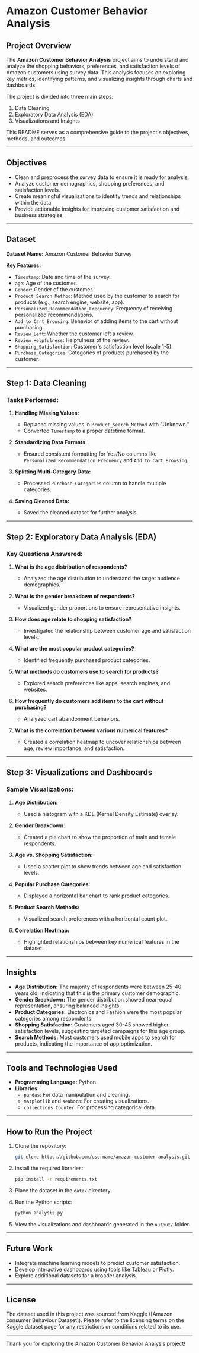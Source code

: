 # Amazon Customer Behavior Analysis

## Project Overview
The **Amazon Customer Behavior Analysis** project aims to understand and analyze the shopping behaviors, preferences, and satisfaction levels of Amazon customers using survey data. This analysis focuses on exploring key metrics, identifying patterns, and visualizing insights through charts and dashboards.

The project is divided into three main steps:
1. Data Cleaning
2. Exploratory Data Analysis (EDA)
3. Visualizations and Insights

This README serves as a comprehensive guide to the project's objectives, methods, and outcomes.

---

## Objectives
- Clean and preprocess the survey data to ensure it is ready for analysis.
- Analyze customer demographics, shopping preferences, and satisfaction levels.
- Create meaningful visualizations to identify trends and relationships within the data.
- Provide actionable insights for improving customer satisfaction and business strategies.

---

## Dataset
**Dataset Name:** Amazon Customer Behavior Survey

**Key Features:**
- `Timestamp`: Date and time of the survey.
- `age`: Age of the customer.
- `Gender`: Gender of the customer.
- `Product_Search_Method`: Method used by the customer to search for products (e.g., search engine, website, app).
- `Personalized_Recommendation_Frequency`: Frequency of receiving personalized recommendations.
- `Add_to_Cart_Browsing`: Behavior of adding items to the cart without purchasing.
- `Review_Left`: Whether the customer left a review.
- `Review_Helpfulness`: Helpfulness of the review.
- `Shopping_Satisfaction`: Customer's satisfaction level (scale 1-5).
- `Purchase_Categories`: Categories of products purchased by the customer.

---

## Step 1: Data Cleaning
### Tasks Performed:
1. **Handling Missing Values:**
   - Replaced missing values in `Product_Search_Method` with "Unknown."
   - Converted `Timestamp` to a proper datetime format.

2. **Standardizing Data Formats:**
   - Ensured consistent formatting for Yes/No columns like `Personalized_Recommendation_Frequency` and `Add_to_Cart_Browsing`.

3. **Splitting Multi-Category Data:**
   - Processed `Purchase_Categories` column to handle multiple categories.

4. **Saving Cleaned Data:**
   - Saved the cleaned dataset for further analysis.

---

## Step 2: Exploratory Data Analysis (EDA)
### Key Questions Answered:
1. **What is the age distribution of respondents?**
   - Analyzed the age distribution to understand the target audience demographics.

2. **What is the gender breakdown of respondents?**
   - Visualized gender proportions to ensure representative insights.

3. **How does age relate to shopping satisfaction?**
   - Investigated the relationship between customer age and satisfaction levels.

4. **What are the most popular product categories?**
   - Identified frequently purchased product categories.

5. **What methods do customers use to search for products?**
   - Explored search preferences like apps, search engines, and websites.

6. **How frequently do customers add items to the cart without purchasing?**
   - Analyzed cart abandonment behaviors.

7. **What is the correlation between various numerical features?**
   - Created a correlation heatmap to uncover relationships between age, review importance, and satisfaction.

---

## Step 3: Visualizations and Dashboards
### Sample Visualizations:
1. **Age Distribution:**
   - Used a histogram with a KDE (Kernel Density Estimate) overlay.

2. **Gender Breakdown:**
   - Created a pie chart to show the proportion of male and female respondents.

3. **Age vs. Shopping Satisfaction:**
   - Used a scatter plot to show trends between age and satisfaction levels.

4. **Popular Purchase Categories:**
   - Displayed a horizontal bar chart to rank product categories.

5. **Product Search Methods:**
   - Visualized search preferences with a horizontal count plot.

6. **Correlation Heatmap:**
   - Highlighted relationships between key numerical features in the dataset.

---

## Insights
- **Age Distribution:** The majority of respondents were between 25-40 years old, indicating that this is the primary customer demographic.
- **Gender Breakdown:** The gender distribution showed near-equal representation, ensuring balanced insights.
- **Product Categories:** Electronics and Fashion were the most popular categories among respondents.
- **Shopping Satisfaction:** Customers aged 30-45 showed higher satisfaction levels, suggesting targeted campaigns for this age group.
- **Search Methods:** Most customers used mobile apps to search for products, indicating the importance of app optimization.

---

## Tools and Technologies Used
- **Programming Language:** Python
- **Libraries:**
  - `pandas`: For data manipulation and cleaning.
  - `matplotlib` and `seaborn`: For creating visualizations.
  - `collections.Counter`: For processing categorical data.

---

## How to Run the Project
1. Clone the repository:
   ```bash
   git clone https://github.com/username/amazon-customer-analysis.git
   ```

2. Install the required libraries:
   ```bash
   pip install -r requirements.txt
   ```

3. Place the dataset in the `data/` directory.

4. Run the Python scripts:
   ```bash
   python analysis.py
   ```

5. View the visualizations and dashboards generated in the `output/` folder.

---

## Future Work
- Integrate machine learning models to predict customer satisfaction.
- Develop interactive dashboards using tools like Tableau or Plotly.
- Explore additional datasets for a broader analysis.

---

## License
The dataset used in this project was sourced from Kaggle ([Amazon consumer Behaviour Dataset]). Please refer to the licensing terms on the Kaggle dataset page for any restrictions or conditions related to its use.

---

Thank you for exploring the Amazon Customer Behavior Analysis project!

